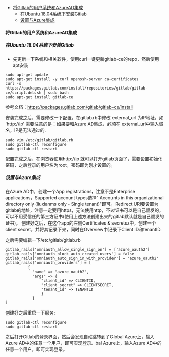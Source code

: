 
- [将Gitlab的用户系统和AzureAD集成](#将gitlab的用户系统和azuread集成)
  - [在Ubuntu 18.04系统下安装Gitlab](#在ubuntu-1804系统下安装gitlab)
  - [设置与Azure集成](#设置与azure集成)
#### 将Gitlab的用户系统和AzureAD集成

##### 在Ubuntu 18.04系统下安装Gitlab

* 先更新一下系统和相关软件，使用curl一键更新gitlab-ce的repo，然后使用apt安装

```
sudo apt-get update
sudo apt-get install -y curl openssh-server ca-certificates
curl -s https://packages.gitlab.com/install/repositories/gitlab/gitlab-ce/script.deb.sh | sudo bash
sudo apt-get install gitlab-ce
```

参考文档：https://packages.gitlab.com/gitlab/gitlab-ce/install

安装完成之后，需要修改一下配置，在gitlab.rb中修改 external_url 为IP地址，如 'http://ip'
需要注意的是：如果要和Azure AD集成，必须在 external_url中输入域名，IP是无法通过的.

```
sudo vim /etc/gitlab/gitlab.rb
sudo gitlab-ctl reconfigure
sudo gitlab-ctl restart
```

配置完成之后，在浏览器使用http://ip 就可以打开gitlab页面了，需要设置初始化密码，之后登录的用户名为root，密码即为刚才设置的。

##### 设置与Azure集成

在Azure AD中，创建一个App registrations，注意不是Enterprise applications，Supported account types选择"	Accounts in this organizational directory only (liuxianms only - Single tenant)"即可。Redirect URI要设置为gitlab的地址，注意一定要用https，无法使用http，不过证书可以是自己颁发的，可以不用受信任的第三方证书(使用上述方法创建出来的gitlab默认就是自己颁发的证书)。
创建好之后，在这个app的左侧Certificates & secretsz中，创建一个client secret，并将其记录下来，同时在Overview中记录下Client ID和tenantID.

之后需要编辑一下/etc/gitlab/gitlab.rb

```
gitlab_rails['omniauth_allow_single_sign_on'] = ['azure_oauth2']
gitlab_rails['omniauth_block_auto_created_users'] = false
gitlab_rails['omniauth_auto_sign_in_with_provider'] = 'azure_oauth2'
gitlab_rails['omniauth_providers'] = [
          {
            "name" => "azure_oauth2",
            "args" => {
                "client_id" => CLIENTID,
                "client_secret" => CLIENTSECRET,
                "tenant_id" => TENANTID
                }
            }
]
```

创建好之后重启一下服务:

```
sudo gitlab-ctl reconfigure
sudo gitlab-ctl restart
```

之后打开Gitlab的登录界面，然后会发现自动跳转到了Global Azure上，输入Azure AD中的任意一个用户，即可实现登录。bal Azure上，输入Azure AD中的任意一个用户，即可实现登录。